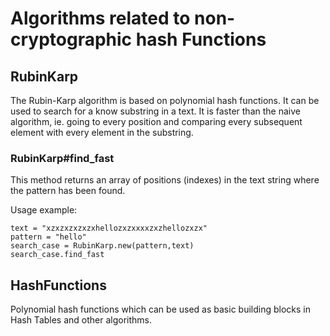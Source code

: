 # Algorithms related to non-cryptographic hash Functions

## RubinKarp

The Rubin-Karp algorithm is based on polynomial hash functions. It can be used to search for a know substring in a text. It is faster than the naive algorithm, ie. going to every position and comparing every subsequent element with every element in
the substring.

### RubinKarp#find_fast

This method returns an array of positions (indexes) in the text string where the pattern has been found.

Usage example:

```
text = "xzxzxzxzxzxhellozxzxxxxzxzhellozxzx"
pattern = "hello"
search_case = RubinKarp.new(pattern,text)
search_case.find_fast
```


## HashFunctions

Polynomial hash functions which can be used as basic building blocks in Hash Tables and other algorithms.
